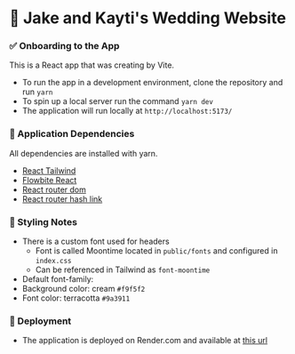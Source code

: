 # 🥂 Jake and Kayti's Wedding Website

### ✅ Onboarding to the App

This is a React app that was creating by Vite.

- To run the app in a development environment, clone the repository and run `yarn`
- To spin up a local server run the command `yarn dev`
- The application will run locally at `http://localhost:5173/`

### 🤝 Application Dependencies

All dependencies are installed with yarn.

- [React Tailwind](https://tailwindcss.com/docs/guides/create-react-app)
- [Flowbite React](https://www.flowbite-react.com/)
- [React router dom](https://reactrouter.com/en/main)
- [React router hash link](https://classic.yarnpkg.com/en/package/@xzar90/react-router-hash-link)

### 💄 Styling Notes

- There is a custom font used for headers
  - Font is called Moontime located in `public/fonts` and configured in `index.css`
  - Can be referenced in Tailwind as `font-moontime`
- Default font-family:
- Background color: cream `#f9f5f2`
- Font color: terracotta `#9a3911`

### 🚀 Deployment

- The application is deployed on Render.com and available at [this url](https://jake-and-kayti.onrender.com/)
